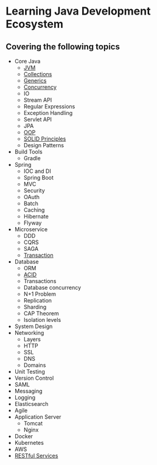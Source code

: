 # Learning Java Development Ecosystem
## Covering the following topics

- Core Java 
    - [JVM](/core-java/jvm.md)
    - [Collections](/core-java/collections.md)
    - [Generics](/core-java/generics.md) 
    - [Concurrency](/core-java/concurrency.md)
    - IO
    - Stream API
    - Regular Expressions
    - Exception Handling
    - Servlet API
    - JPA
    - [OOP](/core-java/oop.md)
    - [SOLID Principles](/core-java/solid.md)
    - Design Patterns
- Build Tools
    - Gradle
- Spring    
    - IOC and DI
    - Spring Boot
    - MVC
    - Security
    - OAuth
    - Batch
    - Caching
    - Hibernate
    - Flyway
- Microservice
    - DDD
    - CQRS
    - SAGA
    - [Transaction](/microservice/transaction.md)
- Database    
    - ORM
    - [ACID](/database/acid.md)
    - Transactions
    - Database concurrency
    - N+1 Problem
    - Replication
    - Sharding
    - CAP Theorem
    - Isolation levels
- System Design
- Networking  
    - Layers
    - HTTP
    - SSL
    - DNS
    - Domains
- Unit Testing    
- Version Control 
- SAML    
- Messaging
- Logging 
- Elasticsearch   
- Agile
- Application Server
    - Tomcat
    - Nginx
- Docker
- Kubernetes
- AWS
- [RESTful Services](/rest.md)
